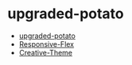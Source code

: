 # upgraded-potato
- [upgraded-potato](https://wahed08.github.io/upgraded-potato/)
- [Responsive-Flex](https://wahed08.github.io/upgraded-potato/Responsive-Flex/)
- [Creative-Theme](https://wahed08.github.io/upgraded-potato/Creative-Theme/)
